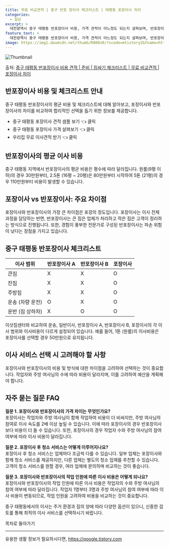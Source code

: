 ```yaml
---
title: 무료 비교견적 | 중구 반포 장이사 체크리스트 | 태평동 포장이사 차이
categories:
  - 일상
excerpt: >
  대전광역시 중구 태평동 반포장이사 비용, 가격 견적이 어느정도 되는지 살펴보며, 반포장이사를 준비함에 있어 짐싸기 준비 체크리스트가 무엇인지 보겠습니다. 마지막으로 포장이사와 차이점을 통해 무료 비교견적으로 어떤 것이 더 합리적인 선택인지 공유 드립니다.중구 태평동 포장이사 견적 샘플 보기 👈 클릭중구 태평동 포장이사 가격 살펴보기 👈 클릭중구 태평동 반포장이사 평균 이사 비용평수중구 태평동 평균 이사 비용원룸 이사9평 이하 (1톤)30만원~투룸/쓰리룸 이사16평 ~ 20평 (2.5톤)80만원~쓰리룸 이사21평 (5톤) ~110만원~우리집 무료 이사견적 받기 👈 클릭포장 vs 반포장: 주요 차이점포장이사와 반포장이사의 가장 큰 차이점은 포장의 정도입니다. 포장이사는 이사 전체 과정을 담당하는 반면,..
feature_text: >
  대전광역시 중구 태평동 반포장이사 비용, 가격 견적이 어느정도 되는지 살펴보며, 반포장이사를 준비함에 있어 짐싸기 준비 체크리스트가 무엇인지 보겠습니다. 마지막으로 포장이사와 차이점을 통해 무료 비교견적으로 어떤 것이 더 합리적인 선택인지 공유 드립니다.중구 태평동 포장이사 견적 샘플 보기 👈 클릭중구 태평동 포장이사 가격 살펴보기 👈 클릭중구 태평동 반포장이사 평균 이사 비용평수중구 태평동 평균 이사 비용원룸 이사9평 이하 (1톤)30만원~투룸/쓰리룸 이사16평 ~ 20평 (2.5톤)80만원~쓰리룸 이사21평 (5톤) ~110만원~우리집 무료 이사견적 받기 👈 클릭포장 vs 반포장: 주요 차이점포장이사와 반포장이사의 가장 큰 차이점은 포장의 정도입니다. 포장이사는 이사 전체 과정을 담당하는 반면,..
image: https://img1.daumcdn.net/thumb/R800x0/?scode=mtistory2&fname=https%3A%2F%2Fblog.kakaocdn.net%2Fdn%2FbxKc0r%2FbtsHcblKiha%2FNG9GFRouvgac2sdtrUWTh0%2Fimg.webp
---
```


![Thumbnail](https://img1.daumcdn.net/thumb/R800x0/?scode=mtistory2&fname=https%3A%2F%2Fblog.kakaocdn.net%2Fdn%2FbxKc0r%2FbtsHcblKiha%2FNG9GFRouvgac2sdtrUWTh0%2Fimg.webp)

<p>출처: <a href="https://qoogle.tistory.com/9720" rel="dofollow">중구 태평동 반포장이사 비용 견적 | 준비 | 짐싸기 체크리스트 | 무료 비교견적 | 포장이사 차이</a> </p>

## 반포장이사 비용 및 체크리스트 안내



중구 태평동 반포장이사의 평균 비용 및 체크리스트에 대해 알아보고, 포장이사와 반포장이사의 차이를 비교하여 합리적인 선택을 돕기 위한 정보를
제공합니다.

  * 중구 태평동 포장이사 견적 샘플 보기 👈 클릭
  * 중구 태평동 포장이사 가격 살펴보기 👈 클릭
  * 우리집 무료 이사견적 받기 👈 클릭

## **반포장이사의 평균 이사 비용**

중구 태평동 지역에서 반포장이사의 평균 비용은 평수에 따라 달라집니다. 원룸(9평 이하)의 경우 30만원부터, 2.5톤 (16평 ~
20평)은 80만원부터 시작하여 5톤 (21평)의 경우 110만원부터 비용이 발생할 수 있습니다.



## **포장이사 vs 반포장이사: 주요 차이점**

포장이사와 반포장이사의 가장 큰 차이점은 포장의 정도입니다. 포장이사는 이사 전체 과정을 담당하는 반면, 반포장이사는 큰 짐은 업체가
처리하고 작은 짐은 고객이 정리하는 방식으로 진행됩니다. 또한, 경험이 풍부한 전문가로 구성된 반포장이사는 파손 위험이 낮다는 장점을 가지고
있습니다.



## **중구 태평동 반포장이사 체크리스트**

**이사 범위** | **반포장이사 A** | **반포장이사 B** | **포장이사**  
---|---|---|---  
큰짐 | X | X | O  
잔짐 | X | X | O  
주방짐 | X | X | O  
운송 (차량 운전) | O | X | O  
운반 (짐 상하차) | X | O | O  
  
이삿짐센터와 비교하여 운송, 일반이사, 반포장이사 A, 반포장이사 B, 포장이사의 각 이사 범위와 이사비용이 다르게 설정되어 있습니다. 예를
들어, 1톤 (원룸)의 이사비용은 포장이사를 선택할 경우 50만원으로 유지됩니다.



## **이사 서비스 선택 시 고려해야 할 사항**

포장이사와 반포장이사의 비용 및 방식에 대한 차이점을 고려하여 선택하는 것이 중요합니다. 작업자와 주방 여사님의 수에 따라 비용이 달라지며,
이를 고려하여 예산을 계획해야 합니다.



## **자주 묻는 질문 FAQ**

**질문 1. 포장이사와 반포장이사의 가격 차이는 무엇인가요?**  
포장이사는 작업자와 주방 여사님이 함께 작업하여 비용이 더 비싸지만, 주방 여사님의 참여로 이사 속도를 2배 이상 높일 수 있습니다. 이에
따라 포장이사의 경우 반포장이사보다 비용이 더 들 수 있습니다. 또한, 포장이사의 경우 작업자 수와 주방 여사님의 참여 여부에 따라 이사
비용이 달라집니다.

**질문 2. 포장이사 후 청소 서비스는 어떻게 이루어지나요?**  
포장이사 후 청소 서비스는 업체마다 조금씩 다를 수 있습니다. 일부 업체는 포장이사와 함께 청소 서비스를 제공하지만, 다른 업체는 별도의
청소 업체를 추천할 수 있습니다. 고객이 청소 서비스를 원할 경우, 여러 업체에 문의하며 비교하는 것이 좋습니다.

**질문 3. 포장이사와 반포장이사의 작업 인원에 따른 이사 비용은 어떻게 되나요?**  
포장이사와 반포장이사의 작업 인원에 따른 이사 비용은 작업자의 수와 주방 여사님의 참여 여부에 따라 달라집니다. 작업자 1명부터 3명과 주방
여사님의 참여 여부에 따라 이사 비용이 변동되므로, 작업 인원을 고려하여 비용을 비교하는 것이 중요합니다.



중구 태평동에서의 이사는 주거 환경과 짐의 양에 따라 다양한 옵션이 있으니, 신중한 검토를 통해 최적의 이사 서비스를 선택하시기 바랍니다.



목차로 돌아가기

* * *



 

유용한 생활 정보가 필요하시다면, <a href="https://qoogle.tistory.com" rel="dofollow">https://qoogle.tistory.com</a>


